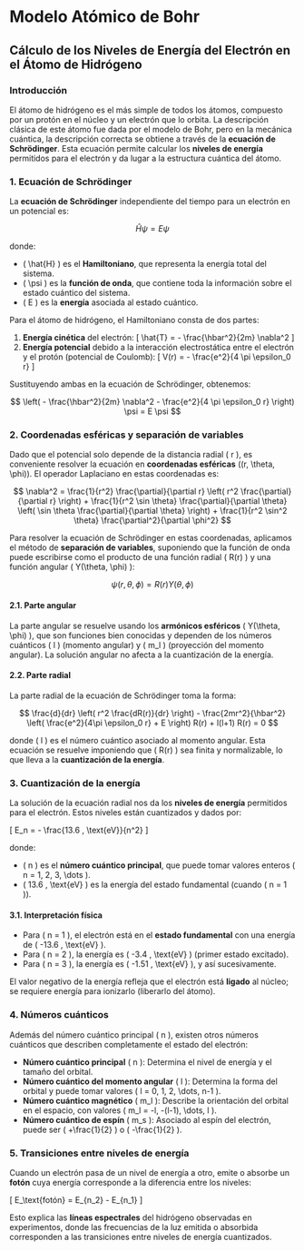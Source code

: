# Modelo Atómico de Bohr

## Cálculo de los Niveles de Energía del Electrón en el Átomo de Hidrógeno

### Introducción

El átomo de hidrógeno es el más simple de todos los átomos, compuesto por un protón en el núcleo y un electrón que lo orbita. La descripción clásica de este átomo fue dada por el modelo de Bohr, pero en la mecánica cuántica, la descripción correcta se obtiene a través de la **ecuación de Schrödinger**. Esta ecuación permite calcular los **niveles de energía** permitidos para el electrón y da lugar a la estructura cuántica del átomo.

### 1. Ecuación de Schrödinger

La **ecuación de Schrödinger** independiente del tiempo para un electrón en un potencial es:

$$
\hat{H} \psi = E \psi
$$

donde:
- \( \hat{H} \) es el **Hamiltoniano**, que representa la energía total del sistema.
- \( \psi \) es la **función de onda**, que contiene toda la información sobre el estado cuántico del sistema.
- \( E \) es la **energía** asociada al estado cuántico.

Para el átomo de hidrógeno, el Hamiltoniano consta de dos partes:
1. **Energía cinética** del electrón:
   \[
   \hat{T} = - \frac{\hbar^2}{2m} \nabla^2
   \]
2. **Energía potencial** debido a la interacción electrostática entre el electrón y el protón (potencial de Coulomb):
   \[
   V(r) = - \frac{e^2}{4 \pi \epsilon_0 r}
   \]

Sustituyendo ambas en la ecuación de Schrödinger, obtenemos:

$$
\left( - \frac{\hbar^2}{2m} \nabla^2 - \frac{e^2}{4 \pi \epsilon_0 r} \right) \psi = E \psi
$$

### 2. Coordenadas esféricas y separación de variables

Dado que el potencial solo depende de la distancia radial \( r \), es conveniente resolver la ecuación en **coordenadas esféricas** \((r, \theta, \phi)\). El operador Laplaciano en estas coordenadas es:

$$
\nabla^2 = \frac{1}{r^2} \frac{\partial}{\partial r} \left( r^2 \frac{\partial}{\partial r} \right) + \frac{1}{r^2 \sin \theta} \frac{\partial}{\partial \theta} \left( \sin \theta \frac{\partial}{\partial \theta} \right) + \frac{1}{r^2 \sin^2 \theta} \frac{\partial^2}{\partial \phi^2}
$$

Para resolver la ecuación de Schrödinger en estas coordenadas, aplicamos el método de **separación de variables**, suponiendo que la función de onda puede escribirse como el producto de una función radial \( R(r) \) y una función angular \( Y(\theta, \phi) \):

$$
\psi(r, \theta, \phi) = R(r) Y(\theta, \phi)
$$

#### 2.1. Parte angular

La parte angular se resuelve usando los **armónicos esféricos** \( Y(\theta, \phi) \), que son funciones bien conocidas y dependen de los números cuánticos \( l \) (momento angular) y \( m_l \) (proyección del momento angular). La solución angular no afecta a la cuantización de la energía.

#### 2.2. Parte radial

La parte radial de la ecuación de Schrödinger toma la forma:

$$
\frac{d}{dr} \left( r^2 \frac{dR(r)}{dr} \right) - \frac{2mr^2}{\hbar^2} \left( \frac{e^2}{4\pi \epsilon_0 r} + E \right) R(r) + l(l+1) R(r) = 0
$$

donde \( l \) es el número cuántico asociado al momento angular. Esta ecuación se resuelve imponiendo que \( R(r) \) sea finita y normalizable, lo que lleva a la **cuantización de la energía**.

### 3. Cuantización de la energía

La solución de la ecuación radial nos da los **niveles de energía** permitidos para el electrón. Estos niveles están cuantizados y dados por:

\[
E_n = - \frac{13.6 \, \text{eV}}{n^2}
\]

donde:
- \( n \) es el **número cuántico principal**, que puede tomar valores enteros \( n = 1, 2, 3, \dots \).
- \( 13.6 \, \text{eV} \) es la energía del estado fundamental (cuando \( n = 1 \)).

#### 3.1. Interpretación física

- Para \( n = 1 \), el electrón está en el **estado fundamental** con una energía de \( -13.6 \, \text{eV} \).
- Para \( n = 2 \), la energía es \( -3.4 \, \text{eV} \) (primer estado excitado).
- Para \( n = 3 \), la energía es \( -1.51 \, \text{eV} \), y así sucesivamente.

El valor negativo de la energía refleja que el electrón está **ligado** al núcleo; se requiere energía para ionizarlo (liberarlo del átomo).

### 4. Números cuánticos

Además del número cuántico principal \( n \), existen otros números cuánticos que describen completamente el estado del electrón:

- **Número cuántico principal** \( n \): Determina el nivel de energía y el tamaño del orbital.
- **Número cuántico del momento angular** \( l \): Determina la forma del orbital y puede tomar valores \( l = 0, 1, 2, \dots, n-1 \).
- **Número cuántico magnético** \( m_l \): Describe la orientación del orbital en el espacio, con valores \( m_l = -l, -(l-1), \dots, l \).
- **Número cuántico de espín** \( m_s \): Asociado al espín del electrón, puede ser \( +\frac{1}{2} \) o \( -\frac{1}{2} \).

### 5. Transiciones entre niveles de energía

Cuando un electrón pasa de un nivel de energía a otro, emite o absorbe un **fotón** cuya energía corresponde a la diferencia entre los niveles:

\[
E_\text{fotón} = E_{n_2} - E_{n_1}
\]

Esto explica las **líneas espectrales** del hidrógeno observadas en experimentos, donde las frecuencias de la luz emitida o absorbida corresponden a las transiciones entre niveles de energía cuantizados.
